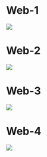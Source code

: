 # Web-1 #

<img src='http://i.gyazo.com/ae6b0299bf77a68cf065e2bf0dfd8fba.gif' />

# Web-2 #

<img src='http://i.gyazo.com/8c915c314cba59ae824e8d0fa4bf655d.png' />

# Web-3 #

<img src='http://i.gyazo.com/032f6e10e13bc3559c7c6b6ebd894d9a.png' />

# Web-4 #

<img src='http://i.gyazo.com/e55d613dbf97a443b09a6fc0a082e4b9.png' />